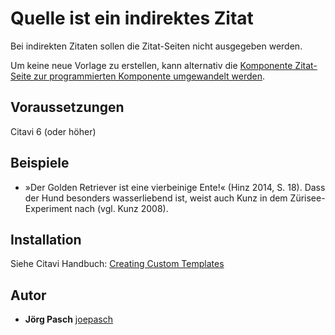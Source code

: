 # Quelle ist ein indirektes Zitat
Bei indirekten Zitaten sollen die Zitat-Seiten nicht ausgegeben werden.

Um keine neue Vorlage zu erstellen, kann alternativ die [Komponente Zitat-Seite zur programmierten Komponente umgewandelt werden](https://github.com/Citavi/C6-Citation-Style-Scripts/tree/master/Components/COT%20Other/COT015%20Output%20citation%20pages%20depending%20on%20citation%20page%20type).

## Voraussetzungen
Citavi 6 (oder höher)

## Beispiele
- »Der Golden Retriever ist eine vierbeinige Ente!« (Hinz 2014, S. 18). Dass der Hund besonders wasserliebend ist, weist auch Kunz in dem Zürisee-Experiment nach (vgl. Kunz 2008).

## Installation
Siehe Citavi Handbuch: [Creating Custom Templates](http://www.citavi.com/creating_custom_templates)

## Autor
* **Jörg Pasch** [joepasch](https://github.com/joepasch)
